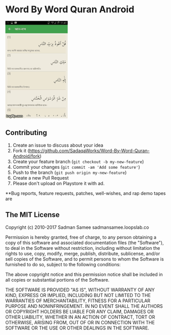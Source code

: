 # Word By Word Quran Android
![Quran Project](https://github.com/SadaqaWorks/QuranProjects/blob/master/quran.gif)

## Contributing

1. Create an issue to discuss about your idea
2. Fork it (https://github.com/SadaqaWorks/Word-By-Word-Quran-Android/fork)
3. Create your feature branch (`git checkout -b my-new-feature`)
4. Commit your changes (`git commit -am 'Add some feature'`)
5. Push to the branch (`git push origin my-new-feature`)
6. Create a new Pull Request
7. Please don't upload on Playstore it with ad. 

**Bug reports, feature requests, patches, well-wishes, and rap demo tapes are


## The MIT License

Copyright (c) 2010-2017 Sadman Samee sadmansamee.loopslab.co

Permission is hereby granted, free of charge, to any person obtaining a copy
of this software and associated documentation files (the "Software"), to deal
in the Software without restriction, including without limitation the rights
to use, copy, modify, merge, publish, distribute, sublicense, and/or sell
copies of the Software, and to permit persons to whom the Software is
furnished to do so, subject to the following conditions:

The above copyright notice and this permission notice shall be included in
all copies or substantial portions of the Software.

THE SOFTWARE IS PROVIDED "AS IS", WITHOUT WARRANTY OF ANY KIND, EXPRESS OR
IMPLIED, INCLUDING BUT NOT LIMITED TO THE WARRANTIES OF MERCHANTABILITY,
FITNESS FOR A PARTICULAR PURPOSE AND NONINFRINGEMENT. IN NO EVENT SHALL THE
AUTHORS OR COPYRIGHT HOLDERS BE LIABLE FOR ANY CLAIM, DAMAGES OR OTHER
LIABILITY, WHETHER IN AN ACTION OF CONTRACT, TORT OR OTHERWISE, ARISING FROM,
OUT OF OR IN CONNECTION WITH THE SOFTWARE OR THE USE OR OTHER DEALINGS IN
THE SOFTWARE.

